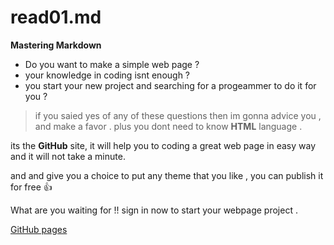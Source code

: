 # read01.md
 **Mastering Markdown** 
 
- Do you want to make a simple web page ?
- your knowledge in coding isnt enough ?
- you start your new project and searching for a progeammer to do it for you ?
 
>if you saied yes of any of these questions then im gonna advice you , and make a favor .
plus you dont need to know **HTML** language .

its the **GitHub** site, it will help you to coding a great web page in easy way and it will not take a minute.

and and give you a choice to put any theme that you like , you can publish it for free 👍

What are you waiting for !! sign in now to start your webpage project .

[GitHub pages](https://pages.github.com/)
 
